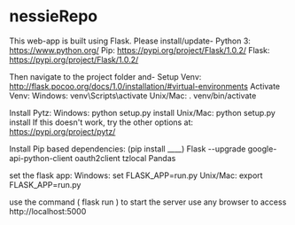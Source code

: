 # nessieRepo
This web-app is built using Flask. Please install/update-
  Python 3:                                 https://www.python.org/
  Pip:                                      https://pypi.org/project/Flask/1.0.2/
  Flask:                                    https://pypi.org/project/Flask/1.0.2/

Then navigate to the project folder and-
  Setup Venv:   http://flask.pocoo.org/docs/1.0/installation/#virtual-environments
  Activate Venv:
    Windows:    venv\Scripts\activate
    Unix/Mac:   . venv/bin/activate

  Install Pytz:
    Windows:    python setup.py install
    Unix/Mac:   python setup.py install
    If this doesn't work, try the other options at: https://pypi.org/project/pytz/

  Install Pip based dependencies: (pip install ____)
    Flask
    --upgrade google-api-python-client oauth2client
    tzlocal
    Pandas

  set the flask app:
    Windows:    set FLASK_APP=run.py
    Unix/Mac:   export FLASK_APP=run.py

  use the command ( flask run ) to start the server
  use any browser to access http://localhost:5000
